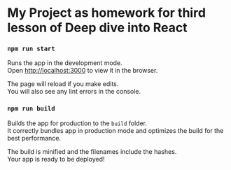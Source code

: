 # My Project as homework for third lesson of Deep dive into React

### `npm run start`

Runs the app in the development mode.\
Open [http://localhost:3000](http://localhost:3000) to view it in the browser.

The page will reload if you make edits.\
You will also see any lint errors in the console.

### `npm run build`

Builds the app for production to the `build` folder.\
It correctly bundles app in production mode and optimizes the build for the best performance.

The build is minified and the filenames include the hashes.\
Your app is ready to be deployed!